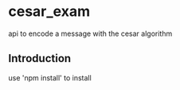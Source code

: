 # cesar_exam
api to encode a message with the cesar algorithm
## Introduction
use 'npm install' to install
